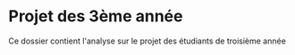 # Projet des 3ème année

Ce dossier contient l'analyse sur le projet des étudiants de troisième année
